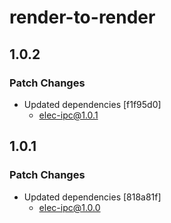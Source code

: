 # render-to-render

## 1.0.2

### Patch Changes

- Updated dependencies [f1f95d0]
  - elec-ipc@1.0.1

## 1.0.1

### Patch Changes

- Updated dependencies [818a81f]
  - elec-ipc@1.0.0
